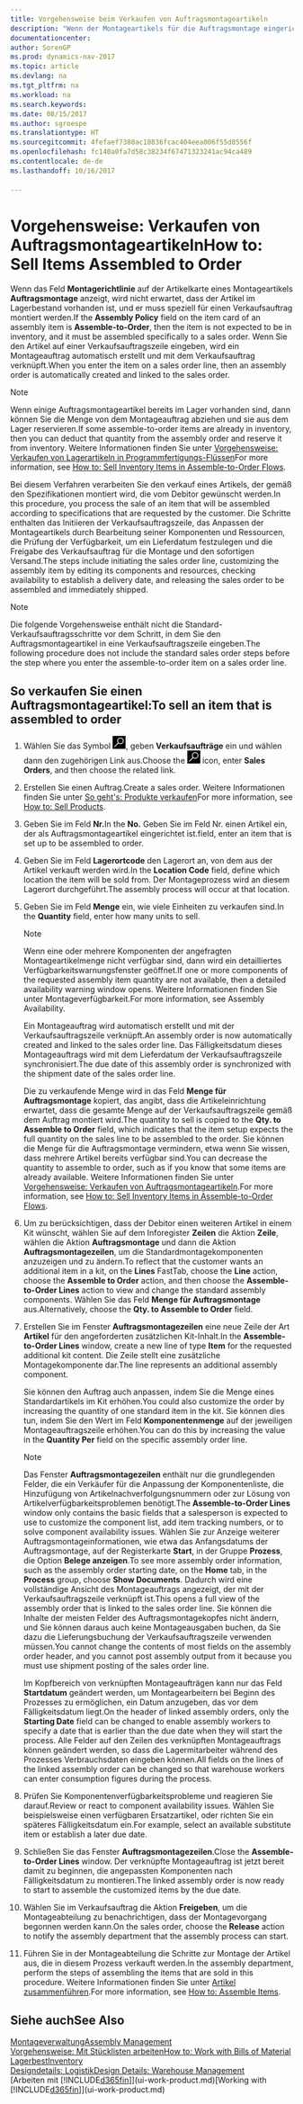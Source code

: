 ```yaml
---
title: Vorgehensweise beim Verkaufen von Auftragsmontageartikeln
description: "Wenn der Montageartikels für die Auftragsmontage eingerichtet ist, dann nimmt der Standard-Verkaufsauftragsprozess an, dass der Artikel nicht auf Lager ist und für den jeweiligen Verkaufsauftrag speziell montiert werden muss. Wenn Sie den Artikel auf einer Verkaufsauftragszeile eingeben, wird ein Montageauftrag automatisch erstellt und mit dem Verkaufsauftrag verknüpft."
documentationcenter: 
author: SorenGP
ms.prod: dynamics-nav-2017
ms.topic: article
ms.devlang: na
ms.tgt_pltfrm: na
ms.workload: na
ms.search.keywords: 
ms.date: 08/15/2017
ms.author: sgroespe
ms.translationtype: HT
ms.sourcegitcommit: 4fefaef7380ac10836fcac404eea006f55d8556f
ms.openlocfilehash: fc140a0fa7d58c38234f67471323241ac94ca489
ms.contentlocale: de-de
ms.lasthandoff: 10/16/2017

---
```

# <a name="how-to-sell-items-assembled-to-order"></a><span data-ttu-id="32259-104">Vorgehensweise: Verkaufen von Auftragsmontageartikeln</span><span class="sxs-lookup"><span data-stu-id="32259-104">How to: Sell Items Assembled to Order</span></span>
<span data-ttu-id="32259-105">Wenn das Feld **Montagerichtlinie** auf der Artikelkarte eines Montageartikels  **Auftragsmontage** anzeigt, wird nicht erwartet, dass der Artikel im Lagerbestand vorhanden ist, und er muss speziell für einen Verkaufsauftrag montiert werden.</span><span class="sxs-lookup"><span data-stu-id="32259-105">If the **Assembly Policy** field on the item card of an assembly item is **Assemble-to-Order**, then the item is not expected to be in inventory, and it must be assembled specifically to a sales order.</span></span> <span data-ttu-id="32259-106">Wenn Sie den Artikel auf einer Verkaufsauftragszeile eingeben, wird ein Montageauftrag automatisch erstellt und mit dem Verkaufsauftrag verknüpft.</span><span class="sxs-lookup"><span data-stu-id="32259-106">When you enter the item on a sales order line, then an assembly order is automatically created and linked to the sales order.</span></span>  

> [!NOTE]  
>  <span data-ttu-id="32259-107">Wenn einige Auftragsmontageartikel bereits im Lager vorhanden sind, dann können Sie die Menge von dem Montageauftrag abziehen und sie aus dem Lager reservieren.</span><span class="sxs-lookup"><span data-stu-id="32259-107">If some assemble-to-order items are already in inventory, then you can deduct that quantity from the assembly order and reserve it from inventory.</span></span> <span data-ttu-id="32259-108">Weitere Informationen finden Sie unter [Vorgehensweise: Verkaufen von Lagerartikeln in Programmfertigungs-Flüssen](assembly-how-to-sell-assemble-to-order-items-and-inventory-items-together.md)</span><span class="sxs-lookup"><span data-stu-id="32259-108">For more information, see [How to: Sell Inventory Items in Assemble-to-Order Flows](assembly-how-to-sell-assemble-to-order-items-and-inventory-items-together.md).</span></span>  

<span data-ttu-id="32259-109">Bei diesem Verfahren verarbeiten Sie den verkauf eines Artikels, der gemäß den Spezifikationen montiert wird, die vom Debitor gewünscht werden.</span><span class="sxs-lookup"><span data-stu-id="32259-109">In this procedure, you process the sale of an item that will be assembled according to specifications that are requested by the customer.</span></span> <span data-ttu-id="32259-110">Die Schritte enthalten das Initiieren der Verkaufsauftragszeile, das Anpassen der Montageartikels durch Bearbeitung seiner Komponenten und Ressourcen, die Prüfung der Verfügbarkeit, um ein Lieferdatum festzulegen und die Freigabe des Verkaufsauftrag für die Montage und den sofortigen Versand.</span><span class="sxs-lookup"><span data-stu-id="32259-110">The steps include initiating the sales order line, customizing the assembly item by editing its components and resources, checking availability to establish a delivery date, and releasing the sales order to be assembled and immediately shipped.</span></span>  

> [!NOTE]  
>  <span data-ttu-id="32259-111">Die folgende Vorgehensweise enthält nicht die Standard-Verkaufsauftragsschritte vor dem Schritt, in dem Sie den Auftragsmontageartikel in eine Verkaufsauftragszeile eingeben.</span><span class="sxs-lookup"><span data-stu-id="32259-111">The following procedure does not include the standard sales order steps before the step where you enter the assemble-to-order item on a sales order line.</span></span>  

## <a name="to-sell-an-item-that-is-assembled-to-order"></a><span data-ttu-id="32259-112">So verkaufen Sie einen Auftragsmontageartikel:</span><span class="sxs-lookup"><span data-stu-id="32259-112">To sell an item that is assembled to order</span></span>  
1.  <span data-ttu-id="32259-113">Wählen Sie das Symbol ![Nach Seite oder Bericht suchen](media/ui-search/search_small.png "Symbol Nach Seite oder Bericht suchen"), geben **Verkaufsaufträge** ein und wählen dann den zugehörigen Link aus.</span><span class="sxs-lookup"><span data-stu-id="32259-113">Choose the ![Search for Page or Report](media/ui-search/search_small.png "Search for Page or Report icon") icon, enter **Sales Orders**, and then choose the related link.</span></span>  
2.  <span data-ttu-id="32259-114">Erstellen Sie einen Auftrag.</span><span class="sxs-lookup"><span data-stu-id="32259-114">Create a sales order.</span></span> <span data-ttu-id="32259-115">Weitere Informationen finden Sie unter [So geht's: Produkte verkaufen](sales-how-sell-products.md)</span><span class="sxs-lookup"><span data-stu-id="32259-115">For more information, see [How to: Sell Products](sales-how-sell-products.md).</span></span>  
3.  <span data-ttu-id="32259-116">Geben Sie im Feld **Nr.**</span><span class="sxs-lookup"><span data-stu-id="32259-116">In the **No.**</span></span> <span data-ttu-id="32259-117">Geben Sie im Feld Nr. einen Artikel ein, der als Auftragsmontageartikel eingerichtet ist.</span><span class="sxs-lookup"><span data-stu-id="32259-117">field, enter an item that is set up to be assembled to order.</span></span>  
4.  <span data-ttu-id="32259-118">Geben Sie im Feld **Lagerortcode** den Lagerort an, von dem aus der Artikel verkauft werden wird.</span><span class="sxs-lookup"><span data-stu-id="32259-118">In the **Location Code** field, define which location the item will be sold from.</span></span> <span data-ttu-id="32259-119">Der Montageprozess wird an diesem Lagerort durchgeführt.</span><span class="sxs-lookup"><span data-stu-id="32259-119">The assembly process will occur at that location.</span></span>  
5.  <span data-ttu-id="32259-120">Geben Sie im Feld **Menge** ein, wie viele Einheiten zu verkaufen sind.</span><span class="sxs-lookup"><span data-stu-id="32259-120">In the **Quantity** field, enter how many units to sell.</span></span>  

    > [!NOTE]  
    >  <span data-ttu-id="32259-121">Wenn eine oder mehrere Komponenten der angefragten Montageartikelmenge nicht verfügbar sind, dann wird ein detailliertes Verfügbarkeitswarnungsfenster geöffnet.</span><span class="sxs-lookup"><span data-stu-id="32259-121">If one or more components of the requested assembly item quantity are not available, then a detailed availability warning window opens.</span></span> <span data-ttu-id="32259-122">Weitere Informationen finden Sie unter Montageverfügbarkeit.</span><span class="sxs-lookup"><span data-stu-id="32259-122">For more information, see Assembly Availability.</span></span>  

    <span data-ttu-id="32259-123">Ein Montageauftrag wird automatisch erstellt und mit der Verkaufsauftragszeile verknüpft.</span><span class="sxs-lookup"><span data-stu-id="32259-123">An assembly order is now automatically created and linked to the sales order line.</span></span> <span data-ttu-id="32259-124">Das Fälligkeitsdatum dieses Montageauftrags wird mit dem Lieferdatum der Verkaufsauftragszeile synchronisiert.</span><span class="sxs-lookup"><span data-stu-id="32259-124">The due date of this assembly order is synchronized with the shipment date of the sales order line.</span></span>  

    <span data-ttu-id="32259-125">Die zu verkaufende Menge wird in das Feld **Menge für Auftragsmontage** kopiert, das angibt, dass die Artikeleinrichtung erwartet, dass die gesamte Menge auf der Verkaufsauftragszeile gemäß dem Auftrag montiert wird.</span><span class="sxs-lookup"><span data-stu-id="32259-125">The quantity to sell is copied to the **Qty. to Assemble to Order** field, which indicates that the item setup expects the full quantity on the sales line to be assembled to the order.</span></span> <span data-ttu-id="32259-126">Sie können die Menge für die Auftragsmontage vermindern, etwa wenn Sie wissen, dass mehrere Artikel bereits verfügbar sind.</span><span class="sxs-lookup"><span data-stu-id="32259-126">You can decrease the quantity to assemble to order, such as if you know that some items are already available.</span></span> <span data-ttu-id="32259-127">Weitere Informationen finden Sie unter [Vorgehensweise: Verkaufen von Auftragsmontageartikeln](assembly-how-to-sell-inventory-items-in-assemble-to-order-flows.md).</span><span class="sxs-lookup"><span data-stu-id="32259-127">For more information, see [How to: Sell Inventory Items in Assemble-to-Order Flows](assembly-how-to-sell-inventory-items-in-assemble-to-order-flows.md).</span></span>  

6.  <span data-ttu-id="32259-128">Um zu berücksichtigen, dass der Debitor einen weiteren Artikel in einem Kit wünscht, wählen Sie auf dem Inforegister **Zeilen** die Aktion **Zeile**, wählen die Aktion **Auftragsmontage** und dann die Aktion **Auftragsmontagezeilen**, um die Standardmontagekomponenten anzuzeigen und zu ändern.</span><span class="sxs-lookup"><span data-stu-id="32259-128">To reflect that the customer wants an additional item in a kit, on the **Lines** FastTab, choose the **Line** action, choose the **Assemble to Order** action, and then choose the **Assemble-to-Order Lines** action to view and change the standard assembly components.</span></span> <span data-ttu-id="32259-129">Wählen Sie das Feld **Menge für Auftragsmontage** aus.</span><span class="sxs-lookup"><span data-stu-id="32259-129">Alternatively, choose the **Qty. to Assemble to Order** field.</span></span>  
7.  <span data-ttu-id="32259-130">Erstellen Sie im Fenster **Auftragsmontagezeilen** eine neue Zeile der Art **Artikel** für den angeforderten zusätzlichen Kit-Inhalt.</span><span class="sxs-lookup"><span data-stu-id="32259-130">In the **Assemble-to-Order Lines** window, create a new line of type **Item** for the requested additional kit content.</span></span> <span data-ttu-id="32259-131">Die Zeile stellt eine zusätzliche Montagekomponente dar.</span><span class="sxs-lookup"><span data-stu-id="32259-131">The line represents an additional assembly component.</span></span>  

    <span data-ttu-id="32259-132">Sie können den Auftrag auch anpassen, indem Sie die Menge eines Standardartikels im Kit erhöhen.</span><span class="sxs-lookup"><span data-stu-id="32259-132">You could also customize the order by increasing the quantity of one standard item in the kit.</span></span> <span data-ttu-id="32259-133">Sie können dies tun, indem Sie den Wert im Feld **Komponentenmenge** auf der jeweiligen Montageauftragszeile erhöhen.</span><span class="sxs-lookup"><span data-stu-id="32259-133">You can do this by increasing the value in the **Quantity Per** field on the specific assembly order line.</span></span>  

    > [!NOTE]  
    >  <span data-ttu-id="32259-134">Das Fenster **Auftragsmontagezeilen** enthält nur die grundlegenden Felder, die ein Verkäufer für die Anpassung der Komponentenliste, die Hinzufügung von Artikelnachverfolgungsnummern oder zur Lösung von Artikelverfügbarkeitsproblemen benötigt.</span><span class="sxs-lookup"><span data-stu-id="32259-134">The **Assemble-to-Order Lines** window only contains the basic fields that a salesperson is expected to use to customize the component list, add item tracking numbers, or to solve component availability issues.</span></span> <span data-ttu-id="32259-135">Wählen Sie zur Anzeige weiterer Auftragsmontageinformationen, wie etwa das Anfangsdatums der Auftragsmontage, auf der Registerkarte **Start**, in der Gruppe **Prozess**, die Option **Belege anzeigen**.</span><span class="sxs-lookup"><span data-stu-id="32259-135">To see more assembly order information, such as the assembly order starting date, on the **Home** tab, in the **Process** group, choose **Show Documents**.</span></span> <span data-ttu-id="32259-136">Dadurch wird eine vollständige Ansicht des Montageauftrags angezeigt, der mit der Verkaufsauftragszeile verknüpft ist.</span><span class="sxs-lookup"><span data-stu-id="32259-136">This opens a full view of the assembly order that is linked to the sales order line.</span></span> <span data-ttu-id="32259-137">Sie können die Inhalte der meisten Felder des Auftragsmontagekopfes nicht ändern, und Sie können daraus auch keine Montageausgaben buchen, da Sie dazu die Lieferungsbuchung der Verkaufsauftragszeile verwenden müssen.</span><span class="sxs-lookup"><span data-stu-id="32259-137">You cannot change the contents of most fields on the assembly order header, and you cannot post assembly output from it because you must use shipment posting of the sales order line.</span></span>  
    >   
    >  <span data-ttu-id="32259-138">Im Kopfbereich von verknüpften Montageaufträgen kann nur das Feld **Startdatum** geändert werden, um Montagearbeitern bei Beginn des Prozesses zu ermöglichen, ein Datum anzugeben, das vor dem Fälligkeitsdatum liegt.</span><span class="sxs-lookup"><span data-stu-id="32259-138">On the header of linked assembly orders, only the **Starting Date** field can be changed to enable assembly workers to specify a date that is earlier than the due date when they will start the process.</span></span> <span data-ttu-id="32259-139">Alle Felder auf den Zeilen des verknüpften Montageauftrags können geändert werden, so dass die Lagermitarbeiter während des Prozesses Verbrauchsdaten eingeben können.</span><span class="sxs-lookup"><span data-stu-id="32259-139">All fields on the lines of the linked assembly order can be changed so that warehouse workers can enter consumption figures during the process.</span></span>  

8.  <span data-ttu-id="32259-140">Prüfen Sie Komponentenverfügbarkeitsprobleme und reagieren Sie darauf.</span><span class="sxs-lookup"><span data-stu-id="32259-140">Review or react to component availability issues.</span></span> <span data-ttu-id="32259-141">Wählen Sie beispielsweise einen verfügbaren Ersatzartikel, oder richten Sie ein späteres Fälligkeitsdatum ein.</span><span class="sxs-lookup"><span data-stu-id="32259-141">For example, select an available substitute item or establish a later due date.</span></span>  
9. <span data-ttu-id="32259-142">Schließen Sie das Fenster **Auftragsmontagezeilen**.</span><span class="sxs-lookup"><span data-stu-id="32259-142">Close the **Assemble-to-Order Lines** window.</span></span> <span data-ttu-id="32259-143">Der verknüpfte Montageauftrag ist jetzt bereit damit zu beginnen, die angepassten Komponenten nach Fälligkeitsdatum zu montieren.</span><span class="sxs-lookup"><span data-stu-id="32259-143">The linked assembly order is now ready to start to assemble the customized items by the due date.</span></span>  
10. <span data-ttu-id="32259-144">Wählen Sie im Verkaufsauftrag die Aktion **Freigeben**, um die Montageabteilung zu benachrichtigen, dass der Montagevorgang begonnen werden kann.</span><span class="sxs-lookup"><span data-stu-id="32259-144">On the sales order, choose the **Release** action to notify the assembly department that the assembly process can start.</span></span>  
11. <span data-ttu-id="32259-145">Führen Sie in der Montageabteilung die Schritte zur Montage der Artikel aus, die in diesem Prozess verkauft werden.</span><span class="sxs-lookup"><span data-stu-id="32259-145">In the assembly department, perform the steps of assembling the items that are sold in this procedure.</span></span> <span data-ttu-id="32259-146">Weitere Informationen finden Sie unter [Artikel zusammenführen](assembly-how-to-assemble-items.md).</span><span class="sxs-lookup"><span data-stu-id="32259-146">For more information, see [How to: Assemble Items](assembly-how-to-assemble-items.md).</span></span>  

## <a name="see-also"></a><span data-ttu-id="32259-147">Siehe auch</span><span class="sxs-lookup"><span data-stu-id="32259-147">See Also</span></span>  
[<span data-ttu-id="32259-148">Montageverwaltung</span><span class="sxs-lookup"><span data-stu-id="32259-148">Assembly Management</span></span>](assembly-assemble-items.md)  
[<span data-ttu-id="32259-149">Vorgehensweise: Mit Stücklisten arbeiten</span><span class="sxs-lookup"><span data-stu-id="32259-149">How to: Work with Bills of Material</span></span>](inventory-how-work-BOMs.md)  
[<span data-ttu-id="32259-150">Lagerbest</span><span class="sxs-lookup"><span data-stu-id="32259-150">Inventory</span></span>](inventory-manage-inventory.md)  
[<span data-ttu-id="32259-151">Designdetails: Logistik</span><span class="sxs-lookup"><span data-stu-id="32259-151">Design Details: Warehouse Management</span></span>](design-details-warehouse-management.md)  
<span data-ttu-id="32259-152">[Arbeiten mit [!INCLUDE[d365fin](includes/d365fin_md.md)]](ui-work-product.md)</span><span class="sxs-lookup"><span data-stu-id="32259-152">[Working with [!INCLUDE[d365fin](includes/d365fin_md.md)]](ui-work-product.md)</span></span>

